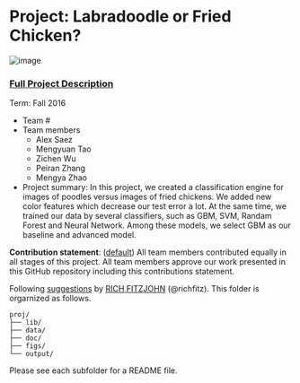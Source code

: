 # Project: Labradoodle or Fried Chicken? 
![image](https://s-media-cache-ak0.pinimg.com/236x/6b/01/3c/6b013cd759c69d17ffd1b67b3c1fbbbf.jpg)
### [Full Project Description](doc/project3_desc.html)

Term: Fall 2016

+ Team #
+ Team members
	+ Alex Saez
	+ Mengyuan Tao
	+ Zichen Wu
	+ Peiran Zhang
	+ Mengya Zhao
+ Project summary: In this project, we created a classification engine for images of poodles versus images of fried chickens. We added new color features which decrease our test error a lot. At the same time, we trained our data by several classifiers, such as GBM, SVM, Randam Forest and Neural Network. Among these models, we select GBM as our baseline and advanced model.   
	
**Contribution statement**: ([default](doc/a_note_on_contributions.md)) All team members contributed equally in all stages of this project. All team members approve our work presented in this GitHub repository including this contributions statement. 

Following [suggestions](http://nicercode.github.io/blog/2013-04-05-projects/) by [RICH FITZJOHN](http://nicercode.github.io/about/#Team) (@richfitz). This folder is orgarnized as follows.

```
proj/
├── lib/
├── data/
├── doc/
├── figs/
└── output/
```

Please see each subfolder for a README file.
